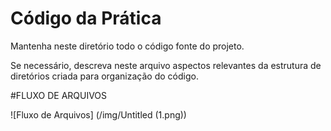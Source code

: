 # Código da Prática 

Mantenha neste diretório todo o código fonte do projeto. 

Se necessário, descreva neste arquivo aspectos relevantes da estrutura de diretórios criada para organização do código.

#FLUXO DE ARQUIVOS

![Fluxo de Arquivos] (/img/Untitled (1.png))